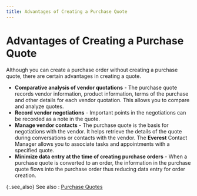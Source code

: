 ```yaml
---
title: Advantages of Creating a Purchase Quote
---
```


# Advantages of Creating a Purchase Quote


Although you can create a purchase order without creating a purchase  quote, there are certain advantages in creating a quote.

- **Comparative 
 analysis of vendor quotations** - The purchase quote records vendor  information, product information, terms of the purchase and other details  for each vendor quotation. This allows you to compare and analyze quotes.
- **Record 
 vendor negotiations** - Important points in the negotiations can  be recorded as a note in the quote.
- **Manage 
 vendor contacts** - The purchase quote is the basis for negotiations  with the vendor. It helps retrieve the details of the quote during conversations  or contacts with the vendor. The **Everest**  Contact Manager allows you to associate tasks and appointments with a  specified quote.
- **Minimize 
 data entry at the time of creating purchase orders** - When a purchase  quote is converted to an order, the information in the purchase quote  flows into the purchase order thus reducing data entry for order creation.



{:.see_also}
See also
: [Purchase Quotes]({{site.pp_baseurl}}/purc-proc/pqs/purchase_quotes.html)
